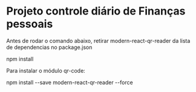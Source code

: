 # Projeto controle diário de Finanças pessoais

Antes de rodar o comando abaixo, retirar modern-react-qr-reader da lista de dependencias no package.json

npm install

Para instalar o módulo qr-code:

npm install --save modern-react-qr-reader --force

